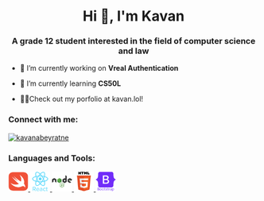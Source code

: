 <h1 align="center">Hi 👋, I'm Kavan</h1>
<h3 align="center">A grade 12 student interested in the field of computer science and law</h3>

- 🔭 I’m currently working on **Vreal Authentication**

- 🌱 I’m currently learning **CS50L**

- 👨‍💻Check out my porfolio at kavan.lol!


<h3 align="left">Connect with me:</h3>
<p align="left">
<a href="https://linkedin.com/in/kavanabeyratne" target="blank"><img align="center" src="https://raw.githubusercontent.com/rahuldkjain/github-profile-readme-generator/master/src/images/icons/Social/linked-in-alt.svg" alt="kavanabeyratne" height="30" width="40" /></a>
</p>

<h3 align="left">Languages and Tools:</h3>
<!-- Swift -->
<a href="https://developer.apple.com/swift/" target="_blank" rel="noreferrer" class="inline-images">
  <img src="https://raw.githubusercontent.com/devicons/devicon/master/icons/swift/swift-original.svg" alt="swift" width="40" height="40"/>
</a>

<!-- React -->
<a href="https://reactjs.org/" target="_blank" rel="noreferrer" class="inline-images">
  <img src="https://raw.githubusercontent.com/devicons/devicon/master/icons/react/react-original-wordmark.svg" alt="react" width="40" height="40"/>
</a>

<!-- Node.js -->
<a href="https://nodejs.org" target="_blank" rel="noreferrer" class="inline-images">
  <img src="https://raw.githubusercontent.com/devicons/devicon/master/icons/nodejs/nodejs-original-wordmark.svg" alt="nodejs" width="40" height="40"/>
</a>

<!-- HTML5 -->
<a href="https://www.w3.org/html/" target="_blank" rel="noreferrer" class="inline-images">
  <img src="https://raw.githubusercontent.com/devicons/devicon/master/icons/html5/html5-original-wordmark.svg" alt="html5" width="40" height="40"/>
</a>

<!-- Bootstrap -->
<a href="https://getbootstrap.com" target="_blank" rel="noreferrer" class="inline-images">
  <img src="https://raw.githubusercontent.com/devicons/devicon/master/icons/bootstrap/bootstrap-plain-wordmark.svg" alt="bootstrap" width="40" height="40"/>
</a>
